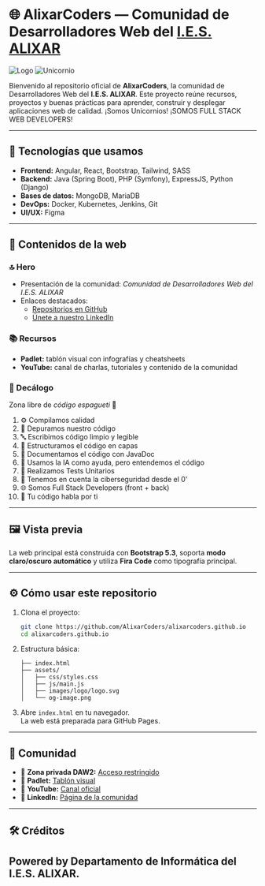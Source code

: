 # 🌐 AlixarCoders — Comunidad de Desarrolladores Web del [I.E.S. ALIXAR](https://iesalixar.org)

![Logo](assets/images/logo/logo.svg)
![Unicornio](assets/images/logo/unicornio.png)

Bienvenido al repositorio oficial de **AlixarCoders**, la comunidad de Desarrolladores Web del **I.E.S. ALIXAR**. 
Este proyecto reúne recursos, proyectos y buenas prácticas para aprender, construir y desplegar aplicaciones web de calidad.
¡Somos Unicornios! ¡SOMOS FULL STACK WEB DEVELOPERS!

---

## 🚀 Tecnologías que usamos

- **Frontend:** Angular, React, Bootstrap, Tailwind, SASS  
- **Backend:** Java (Spring Boot), PHP (Symfony), ExpressJS, Python (Django)  
- **Bases de datos:** MongoDB, MariaDB  
- **DevOps:** Docker, Kubernetes, Jenkins, Git  
- **UI/UX:** Figma  

---

## 📑 Contenidos de la web

### 🔝 Hero
- Presentación de la comunidad: *Comunidad de Desarrolladores Web del I.E.S. ALIXAR*  
- Enlaces destacados:
  - [Repositorios en GitHub](https://github.com/AlixarCoders)  
  - [Únete a nuestro LinkedIn](https://www.linkedin.com/company/tu-enlace)  

### 📚 Recursos
- **Padlet:** tablón visual con infografías y cheatsheets  
- **YouTube:** canal de charlas, tutoriales y contenido de la comunidad  

### 📜 Decálogo
Zona libre de *código espagueti* 🍝  
1. ⚙️ Compilamos calidad  
2. 🐞 Depuramos nuestro código  
3. 🔤 Escribimos código limpio y legible  
4. 🧅 Estructuramos el código en capas  
5. 📄 Documentamos el código con JavaDoc  
6. 🤖 Usamos la IA como ayuda, pero entendemos el código  
7. 🧪 Realizamos Tests Unitarios  
8. 🔐 Tenemos en cuenta la ciberseguridad desde el 0'  
9. 🌐 Somos Full Stack Developers (front + back)  
10. 🙌 Tu código habla por ti  

---

## 🖼️ Vista previa

La web principal está construida con **Bootstrap 5.3**, soporta **modo claro/oscuro automático** y utiliza **Fira Code** como tipografía principal.

---

## ⚙️ Cómo usar este repositorio

1. Clona el proyecto:
   ```bash
   git clone https://github.com/AlixarCoders/alixarcoders.github.io
   cd alixarcoders.github.io
   ```

2. Estructura básica:
   ```
   ├── index.html
   ├── assets/
   │   ├── css/styles.css
   │   ├── js/main.js
   │   ├── images/logo/logo.svg
   │   └── og-image.png
   ```

3. Abre `index.html` en tu navegador.  
   La web está preparada para GitHub Pages.

---

## 👥 Comunidad

- 📧 **Zona privada DAW2:** [Acceso restringido](https://sites.google.com/g.educaand.es/alixarcoders)  
- 🧾 **Padlet:** [Tablón visual](https://padlet.com/profeantoniogabriel/alixarcoders)  
- 🎥 **YouTube:** [Canal oficial](https://www.youtube.com/@alixarcoders)  
- 💼 **LinkedIn:** [Página de la comunidad](https://www.linkedin.com/company/alixarcoders)  

---

## 🛠️ Créditos

Powered by **Departamento de Informática del I.E.S. ALIXAR**.  
---
